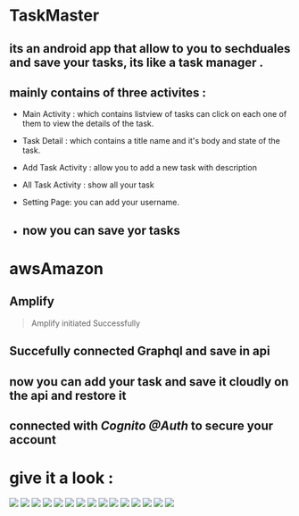 # TaskMaster

## its an android app that allow to you to sechduales and save your tasks, its like a task manager .
## mainly contains of three activites :
* Main Activity : which contains listview of tasks can click on each one of them to view the details of the task.

* Task Detail : which contains a title name and it's body and state of the task.

* Add Task Activity : allow you to add a new task with description
* All Task Activity : show all your task
* Setting Page: you can add your username.
* ## now you can save yor tasks

# awsAmazon
## Amplify
> Amplify initiated Successfully

## Succefully connected Graphql and save in api

## now you can add your task and save it cloudly on the api and restore it

## connected with *Cognito @Auth* to secure your account


# give it a look :

![](RecyculerList1.jpg)
![](RecyculerList2.jpg)
![](taskA.jpg)
![](taskB.jpg)
![](taskC.jpg)
![](taskD.jpg)
![](SavedTask.png)
![](DetailSavedTask.png)
![](AddTask.png)
![](Screenshot_20210815-180606.png)
![](Screenshot_20210815-180911.png)
![](Screenshot_20210815-182350.png)
![](Screenshot_20210817_210327.png)
![](dynamoDB.PNG)
![](dynamoDB2.jpg)